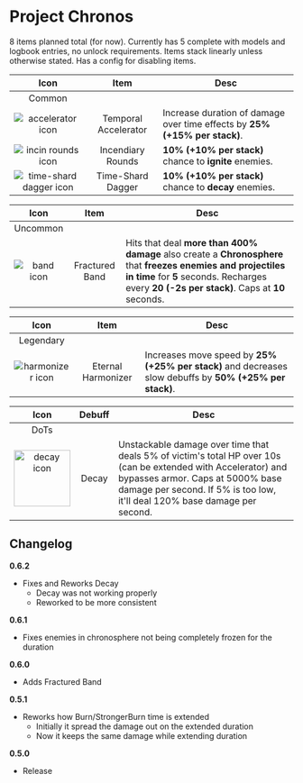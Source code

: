 # Project Chronos

8 items planned total (for now). Currently has 5 complete with models and logbook entries, no unlock requirements. Items stack linearly unless otherwise stated. Has a config for disabling items.

|                                  Icon                                   |         Item         | Desc                                                                       |
| :---------------------------------------------------------------------: | :------------------: | -------------------------------------------------------------------------- |
|                                 Common                                  |                      |                                                                            |
| ![accelerator icon](https://i.ibb.co/7Q4ry8L/tex-Accelerator-Icon.png)  | Temporal Accelerator | Increase duration of damage over time effects by **25% (+15% per stack)**. |
| ![incin rounds icon](https://i.ibb.co/Q8BtxKb/tex-Incendiary-Icon.png)  |  Incendiary Rounds   | **10% (+10% per stack)** chance to **ignite** enemies.                     |
| ![time-shard dagger icon](https://i.ibb.co/k9w54fM/tex-Dagger-Icon.png) |  Time-Shard Dagger   | **10% (+10% per stack)** chance to **decay** enemies.                      |

|                           Icon                           |      Item      | Desc                                                                                                                                                                                                        |
| :------------------------------------------------------: | :------------: | ----------------------------------------------------------------------------------------------------------------------------------------------------------------------------------------------------------- |
|                         Uncommon                         |                |                                                                                                                                                                                                             |
| ![band icon](https://i.ibb.co/0CTrWYv/tex-Band-Icon.png) | Fractured Band | Hits that deal **more than 400% damage** also create a **Chronosphere** that **freezes enemies and projectiles in time** for **5** seconds. Recharges every **20 (-2s per stack)**. Caps at **10** seconds. |

|                                 Icon                                 |        Item        | Desc                                                                                                     |
| :------------------------------------------------------------------: | :----------------: | -------------------------------------------------------------------------------------------------------- |
|                              Legendary                               |                    |                                                                                                          |
| ![harmonizer icon](https://i.ibb.co/BftrpSn/tex-Harmonizer-Icon.png) | Eternal Harmonizer | Increases move speed by **25% (+25% per stack)** and decreases slow debuffs by **50% (+25% per stack)**. |

|                                         Icon                                         | Debuff | Desc                                                                                                                                                                                                                            |
| :----------------------------------------------------------------------------------: | :----: | ------------------------------------------------------------------------------------------------------------------------------------------------------------------------------------------------------------------------------- |
|                                         DoTs                                         |        |                                                                                                                                                                                                                                 |
| <img src="https://i.ibb.co/sqWXx6k/bd-Decay-Icon.png" alt="decay icon" width="100"/> | Decay  | Unstackable damage over time that deals 5% of victim's total HP over 10s (can be extended with Accelerator) and bypasses armor. Caps at 5000% base damage per second. If 5% is too low, it'll deal 120% base damage per second. |

## Changelog

**0.6.2**

- Fixes and Reworks Decay
  - Decay was not working properly
  - Reworked to be more consistent

**0.6.1**

- Fixes enemies in chronosphere not being completely frozen for the duration

**0.6.0**

- Adds Fractured Band

**0.5.1**

- Reworks how Burn/StrongerBurn time is extended
  - Initially it spread the damage out on the extended duration
  - Now it keeps the same damage while extending duration

**0.5.0**

- Release
